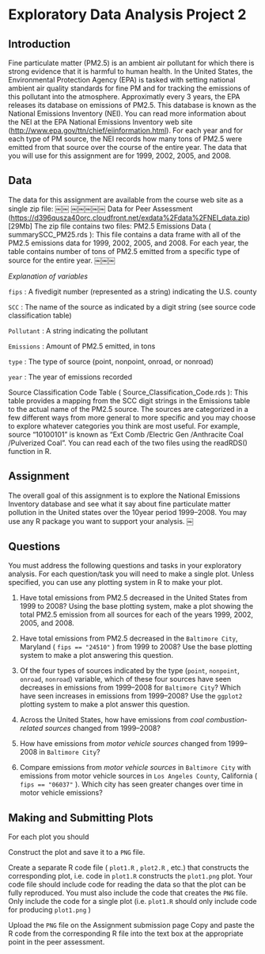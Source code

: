 # Exploratory Data Analysis Project 2

## Introduction
Fine particulate matter (PM2.5) is an ambient air pollutant for which there is strong evidence that it is harmful 
to human health. In the United States, the Environmental Protection Agency (EPA) is tasked with setting national 
ambient air quality standards for fine PM and for tracking the emissions of this pollutant into the atmosphere. 
Approximatly every 3 years, the EPA releases its database on emissions of PM2.5. This database is known as the 
National Emissions Inventory (NEI). You can read more information about the NEI at the EPA National Emissions 
Inventory web site (http://www.epa.gov/ttn/chief/eiinformation.html).
For each year and for each type of PM source, the NEI records how many tons of PM2.5 were emitted from that source 
over the course of the entire year. The data that you will use for this assignment are for 1999, 2002, 2005, and 2008.

## Data
The data for this assignment are available from the course web site as a single zip file:
￼￼
￼￼￼￼￼
Data for Peer Assessment (https://d396qusza40orc.cloudfront.net/exdata%2Fdata%2FNEI_data.zip) [29Mb]
The zip file contains two files:
PM2.5 Emissions Data ( summarySCC_PM25.rds ): This file contains a data frame with all of the PM2.5 emissions data for 1999, 2002, 2005, and 2008. For each year, the table contains number of tons of PM2.5 emitted from a specific type of source for the entire year.
￼￼￼

*Explanation of variables* 

`fips` : A five­digit number (represented as a string) indicating the U.S. county

`SCC` : The name of the source as indicated by a digit string (see source code classification table) 

`Pollutant` : A string indicating the pollutant

`Emissions` : Amount of PM2.5 emitted, in tons

`type` : The type of source (point, non­point, on­road, or non­road)

`year` : The year of emissions recorded


Source Classification Code Table ( Source_Classification_Code.rds ): This table provides a mapping from the SCC digit strings in the Emissions table to the actual name of the PM2.5 source. The sources are categorized in a few different ways from more general to more specific and you may choose to explore whatever categories you think are most useful. For example, source “10100101” is known as “Ext Comb /Electric Gen /Anthracite Coal /Pulverized Coal”.
You can read each of the two files using the readRDS() function in R.

## Assignment
The overall goal of this assignment is to explore the National Emissions Inventory database and see what it say about fine particulate matter pollution in the United states over the 10­year period 1999–2008. You may use any R package you want to support your analysis.
￼
## Questions
You must address the following questions and tasks in your exploratory analysis. For each question/task you will need to make a single plot. Unless specified, you can use any plotting system in R to make your plot.

1. Have total emissions from PM2.5 decreased in the United States from 1999 to 2008? Using the base plotting system, make a plot showing the total PM2.5 emission from all sources for each of the years 1999, 2002, 2005, and 2008.

2. Have total emissions from PM2.5 decreased in the `Baltimore City`, Maryland ( `fips == "24510"` ) from 1999 to 2008? Use the base plotting system to make a plot answering this question.

3. Of the four types of sources indicated by the type (`point`, `nonpoint`, `onroad`, `nonroad`) variable, which of these four sources have seen decreases in emissions from 1999–2008 for `Baltimore City`? Which have seen increases in emissions from 1999–2008? Use the `ggplot2` plotting system to make a plot answer this question.

4. Across the United States, how have emissions from *coal combustion­related sources* changed from 1999–2008?

5. How have emissions from *motor vehicle sources* changed from 1999–2008 in `Baltimore City`?

6. Compare emissions from *motor vehicle sources* in `Baltimore City` with emissions from motor vehicle sources in `Los Angeles County`, California ( `fips == "06037"` ). Which city has seen greater changes over time in motor vehicle emissions?

## Making and Submitting Plots
For each plot you should

Construct the plot and save it to a `PNG` file.

Create a separate R code file ( `plot1.R` , `plot2.R` , etc.) that constructs the corresponding plot, i.e. code in `plot1.R` constructs the `plot1.png` plot. Your code file should include code for reading the data so that the plot can be fully reproduced. You must also include the code that creates the `PNG` file. Only include the code for a single plot (i.e. `plot1.R` should only include code for producing
`plot1.png` )

Upload the `PNG` file on the Assignment submission page
Copy and paste the R code from the corresponding R file into the text box at the appropriate point in the peer assessment.

